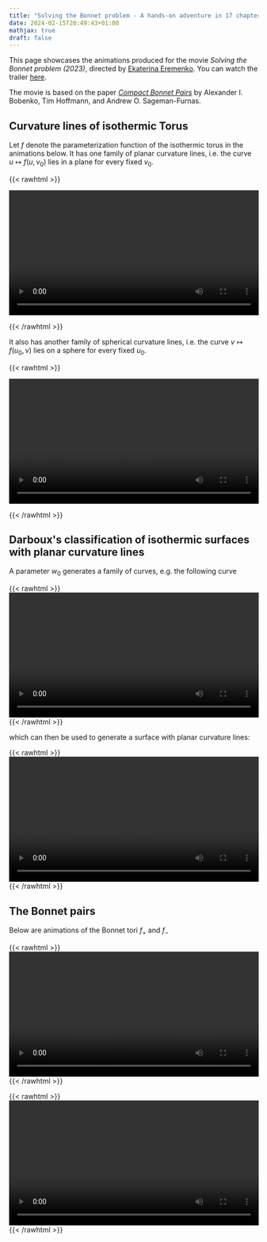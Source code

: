 ```yaml
---
title: "Solving the Bonnet problem - A hands-on adventure in 17 chapters"
date: 2024-02-15T20:49:43+01:00
mathjax: true
draft: false
---
```


This page showcases the animations produced for the movie _Solving the Bonnet problem (2023)_, directed by [Ekaterina Eremenko](https://page.math.tu-berlin.de/~eremenko/). You can watch the trailer [here](https://www.youtube.com/watch?v=iQvsKbw-ksg).

The movie is based on the paper [_Compact Bonnet Pairs_](https://arxiv.org/abs/2110.06335) by Alexander I. Bobenko, Tim Hoffmann, and Andrew O. Sageman-Furnas.

## Curvature lines of isothermic Torus

Let $f$ denote the parameterization function of the isothermic torus in the animations below. It has one family of planar curvature lines, i.e. the curve $u \mapsto f(u, v_{0})$ lies in a plane for every fixed $v_{0}$.

{{< rawhtml >}}

<video width=100% controls autoplay>
    <source src="spherical-curvature-lines.mp4" type="video/mp4">
    Your browser does not support the video tag.
</video>

{{< /rawhtml >}}

It also has another family of spherical curvature lines, i.e. the curve $v \mapsto f(u_{0}, v)$ lies on a sphere for every fixed $u_{0}$.

{{< rawhtml >}}

<video width=100% controls autoplay>
    <source src="planar-curvature-lines.mp4" type="video/mp4">
    Your browser does not support the video tag.
</video>

{{< /rawhtml >}}

## Darboux's classification of isothermic surfaces with planar curvature lines

A parameter $w_0$ generates a family of curves, e.g. the following curve

{{< rawhtml >}}
<video width=100% controls autoplay>
    <source src="Darboux-curve.mp4" type="video/mp4">
    Your browser does not support the video tag.
</video>
{{< /rawhtml >}}

which can then be used to generate a surface with planar curvature lines:

{{< rawhtml >}}
<video width=100% controls autoplay>
    <source src="darboux-surface-buildup.mp4" type="video/mp4">
    Your browser does not support the video tag.
</video>
{{< /rawhtml >}}

## The Bonnet pairs

Below are animations of the Bonnet tori $f_{+}$ and $f_{-}$

{{< rawhtml >}}
<video width=100% controls autoplay>
    <source src="bg-plus.mp4" type="video/mp4">
    Your browser does not support the video tag.
</video>
{{< /rawhtml >}}

{{< rawhtml >}}
<video width=100% controls autoplay>
    <source src="bg-minus.mp4" type="video/mp4">
    Your browser does not support the video tag.
</video>
{{< /rawhtml >}}
